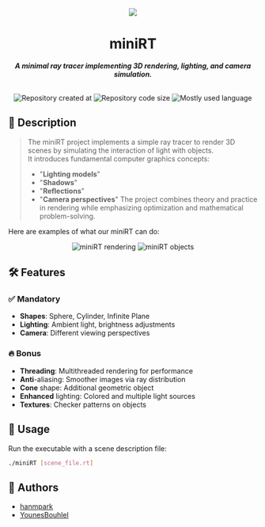 <div align="center">
    <img src="https://github.com/hanmpark/42-project-badges/blob/main/badges/minirte.png"/>
</div>

<h1 align="center">miniRT</h1>

<p align="center">
    <b><i>A minimal ray tracer implementing 3D rendering, lighting, and camera simulation.</i></b>
</p></br>

<div align="center">
    <img alt="Repository created at" src="https://img.shields.io/github/created-at/hanmpark/miniraytracer"/>
    <img alt="Repository code size" src="https://img.shields.io/github/languages/code-size/hanmpark/miniraytracer"/>
    <img alt="Mostly used language" src="https://img.shields.io/github/languages/top/hanmpark/miniraytracer"/>
</div>

## 📖 Description
> The miniRT project implements a simple ray tracer to render 3D scenes by simulating the interaction of light with objects.</br>
> It introduces fundamental computer graphics concepts:
> - "**Lighting models**"
> - "**Shadows**"
> - "**Reflections**"
> - "**Camera perspectives**"
> The project combines theory and practice in rendering while emphasizing optimization and mathematical problem-solving.

Here are examples of what our miniRT can do:

<div align="center">
    <img src="https://github.com/hanmpark/miniraytracer/blob/master/minirt_bonus.png" alt="miniRT rendering"/>
    <img src="https://github.com/hanmpark/miniraytracer/blob/master/objects.png" alt="miniRT objects"/>
</div>

## 🛠️ Features
### ✅ Mandatory
- **Shapes**: Sphere, Cylinder, Infinite Plane
- **Lighting**: Ambient light, brightness adjustments
- **Camera**: Different viewing perspectives

### 🔥 Bonus
- **Threading**: Multithreaded rendering for performance
- **Anti**-aliasing: Smoother images via ray distribution
- **Cone** shape: Additional geometric object
- **Enhanced** lighting: Colored and multiple light sources
- **Textures**: Checker patterns on objects

## 🚀 Usage
Run the executable with a scene description file:
```bash
./miniRT [scene_file.rt]
```

## 👤 Authors
- [hanmpark](https://github.com/hanmpark)
- [YounesBouhlel](https://github.com/YounesBouhlel)
